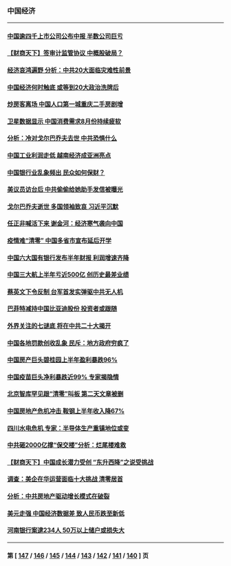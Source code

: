 ### 中国经济
---
#### [中国逾四千上市公司公布中报 半数公司巨亏](../../pages/ncid283/n13814946.md) 
#### [【财商天下】签审计监管协议 中概股破局？](../../pages/ncid283/n13814835.md) 
#### [经济哀鸿遍野 分析：中共20大面临灾难性前景](../../pages/ncid283/n13814871.md) 
#### [中国经济何时触底 或等到20大政治洗牌后](../../pages/ncid283/n13814867.md) 
#### [炒房客离场 中国人口第一城重庆二手房剧增](../../pages/ncid283/n13814873.md) 
#### [卫星数据显示 中国消费需求8月份持续疲软](../../pages/ncid283/n13814708.md) 
#### [分析：冷对戈尔巴乔夫去世 中共恐惧什么](../../pages/ncid283/n13814778.md) 
#### [中国工业利润走低 越南经济成亚洲亮点](../../pages/ncid283/n13814467.md) 
#### [中国银行业乱象频出 民众如何保财？](../../pages/ncid283/n13814689.md) 
#### [美议员访台后 中共偷偷给她助手发信被曝光](../../pages/ncid283/n13814672.md) 
#### [戈尔巴乔夫逝世 多国领袖致哀 习近平沉默](../../pages/ncid283/n13814454.md) 
#### [任正非喊活下来 谢金河：经济寒气袭向中国](../../pages/ncid283/n13814196.md) 
#### [疫情难“清零” 中国多省市宣布延后开学](../../pages/ncid283/n13814352.md) 
#### [中国六大国有银行发布半年财报 利润增速齐降](../../pages/ncid283/n13814371.md) 
#### [中国三大航上半年亏近500亿 创历史最差业绩](../../pages/ncid283/n13813972.md) 
#### [蔡英文下令反制 台军首发实弹驱中共无人机](../../pages/ncid283/n13813905.md) 
#### [巴菲特减持中国比亚迪股份 投资者或跟随](../../pages/ncid283/n13813939.md) 
#### [外界关注的七谜底 将在中共二十大揭开](../../pages/ncid283/n13813907.md) 
#### [中国各地罚款创收乱象 民斥：地方政府穷疯了](../../pages/ncid283/n13813735.md) 
#### [中国房产巨头碧桂园上半年盈利暴跌96%](../../pages/ncid283/n13813700.md) 
#### [中国疫苗巨头净利暴跌近99% 专家揭隐情](../../pages/ncid283/n13813638.md) 
#### [北京智库罕见跟“清零”叫板 第二天文章被删](../../pages/ncid283/n13813675.md) 
#### [中国房地产危机冲击 鞍钢上半年收入降67%](../../pages/ncid283/n13813496.md) 
#### [四川水电危机 专家：半导体生产重镇地位或变](../../pages/ncid283/n13813508.md) 
#### [中共砸2000亿撑“保交楼”分析：烂尾楼难救](../../pages/ncid283/n13813231.md) 
#### [【财商天下】中国成长潜力受创 “东升西降”之说受挑战](../../pages/ncid283/n13813278.md) 
#### [调查：美企在华运营面临十大挑战 清零居首](../../pages/ncid283/n13813244.md) 
#### [分析：中共房地产驱动增长模式在破裂](../../pages/ncid283/n13813258.md) 
#### [美元走强 中国经济数据差 致人民币跌至新低](../../pages/ncid283/n13813194.md) 
#### [河南银行案逮234人 50万以上储户或损失大](../../pages/ncid283/n13813193.md) 

---
#### 第 [ [147](./147.md) / [146](./146.md) / [145](./145.md) / [144](./144.md) / [143](./143.md) / [142](./142.md) / [141](./141.md) / [140](./140.md) ] 页
